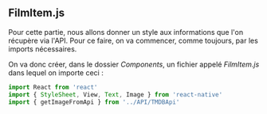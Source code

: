 ## FilmItem.js
Pour cette partie, nous allons donner un style aux informations que l'on récupère via l'API. Pour ce faire, on va commencer, comme toujours, par les imports nécessaires.  

On va donc créer, dans le dossier *Components*, un fichier appelé *FilmItem.js* dans lequel on importe ceci :  

```javascript
import React from 'react'
import { StyleSheet, View, Text, Image } from 'react-native'
import { getImageFromApi } from '../API/TMDBApi'
```  

 